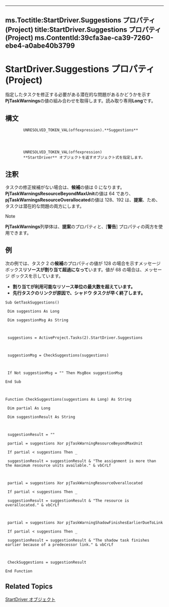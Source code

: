 

---
ms.Toctitle:StartDriver.Suggestions プロパティ (Project)
title:StartDriver.Suggestions プロパティ (Project)
ms.ContentId:39cfa3ae-ca39-7260-ebe4-a0abe40b3799
---
# StartDriver.Suggestions プロパティ (Project)




指定したタスクを修正する必要がある潜在的な問題があるかどうかを示す**PjTaskWarnings**の値の組み合わせを取得します。読み取り専用**Long**です。

## 構文

            UNRESOLVED_TOKEN_VAL(offexpression).**Suggestions**




            UNRESOLVED_TOKEN_VAL(offexpression)
            **StartDriver** オブジェクトを返すオブジェクト式を指定します。



## 注釈
タスクの修正候補がない場合は、**候補**の値は 0 になります。 **PjTaskWarningsResourceBeyondMaxUnit**の値は 64 であり、 **pjTaskWarningsResourceOverallocated**の値は 128、192 は、**提案**、ため、タスクは潜在的な問題の両方にします。

>[!NOTE]
>**PjTaskWarnings**列挙体は、**提案**のプロパティと、[**警告**] プロパティの両方を使用できます。





## 例
次の例では、タスク 2 の**候補**のプロパティの値が 128 の場合を示すメッセージ ボックス**リソースが割り当て超過になって**います。値が 68 の場合は、メッセージ ボックスを示しています。

- **割り当てが利用可能なリソース単位の最大数を超えています。**
- **先行タスクのリンクが原因で、シャドウ タスクが早く終了します。**






```vba
Sub GetTaskSuggestions() 

 Dim suggestions As Long 

 Dim suggestionMsg As String 

 

 suggestions = ActiveProject.Tasks(2).StartDriver.Suggestions 

 

 suggestionMsg = CheckSuggestions(suggestions) 

 

 If Not suggestionMsg = "" Then MsgBox suggestionMsg 

End Sub 

 

Function CheckSuggestions(suggestions As Long) As String 

 Dim partial As Long 

 Dim suggestionResult As String 

 

 suggestionResult = "" 

 partial = suggestions Xor pjTaskWarningResourceBeyondMaxUnit 

 If partial < suggestions Then _ 

 suggestionResult = suggestionResult & "The assignment is more than the maximum resource units available." & vbCrLf 

 

 partial = suggestions Xor pjTaskWarningResourceOverallocated 

 If partial < suggestions Then _ 

 suggestionResult = suggestionResult & "The resource is overallocated." & vbCrLf 

 

 partial = suggestions Xor pjTaskWarningShadowFinishesEarlierDueToLink 

 If partial < suggestions Then _ 

 suggestionResult = suggestionResult & "The shadow task finishes earlier because of a predecessor link." & vbCrLf 

 

 CheckSuggestions = suggestionResult 

End Function
```




## Related Topics

[StartDriver オブジェクト](4df2c386-a31e-faea-e286-d510f11cca57.md)




